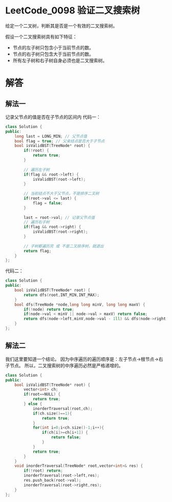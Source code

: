 
# LeetCode_0098 验证二叉搜索树
给定一个二叉树，判断其是否是一个有效的二叉搜索树。

假设一个二叉搜索树具有如下特征：

* 节点的左子树只包含小于当前节点的数。
* 节点的右子树只包含大于当前节点的数。
* 所有左子树和右子树自身必须也是二叉搜索树。

# 解答
## 解法一

记录父节点的值是否在子节点的区间内
代码一：
```C++
class Solution {
public:
    long last = LONG_MIN; // 父节点值
    bool flag = true; // 父亲结点是否大于子节点
    bool isValidBST(TreeNode* root) {
        if(!root) {
            return true;
        }
        
        // 遍历左子树
        if(flag && root->left) {
            isValidBST(root->left);
        }
        
        // 当前结点不大于父节点，不是排序二叉树
        if(root->val <= last) {
            flag = false;
        }
        
        last = root->val; // 记录父节点值
        // 遍历右子树
        if(flag && root->right) {
            isValidBST(root->right);
        }
        
        // 子树都遍历完 或 不是二叉排序树，就退出
        return flag;
    }
};
```
代码二：
```C++
class Solution {
public:
    bool isValidBST(TreeNode* root) {
        return dfs(root,INT_MIN,INT_MAX);
    }
    bool dfs(TreeNode *node,long long minV, long long maxV) {
        if(!node) return true;
        if(node->val < minV || node->val > maxV) return false;
        return dfs(node->left,minV,node->val - 1ll) && dfs(node->right,node->val+ 1ll,maxV);
    }
};
```

## 解法二
我们这里要知道一个结论。
因为中序遍历的遍历顺序是：左子节点->根节点->右子节点。
所以，二叉搜索树的中序遍历必然是严格递增的。
```C++
class Solution {
public:
    bool isValidBST(TreeNode* root) {
        vector<int> ch;
		if(root==NULL) {
            return true;
		} else {
			inorderTraversal(root,ch);
			if(ch.size()==1){ 
				return true;
            }
			for(int i=0;i<ch.size()-1;i++){
				if(ch[i]>=ch[i+1]) {
					return false;
                }
			}
			return true;
		}
    }
    void inorderTraversal(TreeNode* root,vector<int>& res) {
        if(!root) return;
        inorderTraversal(root->left,res);
        res.push_back(root->val);
        inorderTraversal(root->right,res);
    }
};
```



